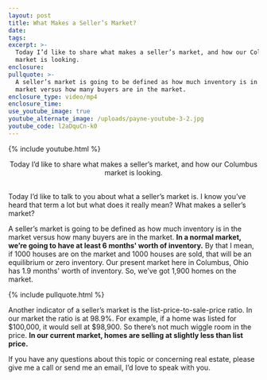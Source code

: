 ```yaml
---
layout: post
title: What Makes a Seller’s Market?
date:
tags:
excerpt: >-
  Today I’d like to share what makes a seller’s market, and how our Columbus
  market is looking.
enclosure:
pullquote: >-
  A seller’s market is going to be defined as how much inventory is in the
  market versus how many buyers are in the market.
enclosure_type: video/mp4
enclosure_time:
use_youtube_image: true
youtube_alternate_image: /uploads/payne-youtube-3-2.jpg
youtube_code: l2aDquCn-k0
---
```


{% include youtube.html %}<center>Today I’d like to share what makes a seller’s market, and how our Columbus market is looking.</center>&nbsp;

Today I’d like to talk to you about what a seller’s market is. I know you’ve heard that term a lot but what does it really mean? What makes a seller’s market?&nbsp;

A seller’s market is going to be defined as how much inventory is in the market versus how many buyers are in the market. **In a normal market, we’re going to have at least 6 months' worth of inventory.** By that I mean, if 1000 houses are on the market and 1000 houses are sold, that will be an equilibrium or zero inventory. Our present market here in Columbus, Ohio has 1.9 months' worth of inventory. So, we’ve got 1,900 homes on the market.

{% include pullquote.html %}

Another indicator of a seller’s market is the list-price-to-sale-price ratio. In our market the ratio is at 98.9%. For example, if a home was listed for $100,000, it would sell at $98,900. So there’s not much wiggle room in the price. **In our current market, homes are selling at slightly less than list price.**

If you have any questions about this topic or concerning real estate, please give me a call or send me an email, I’d love to speak with you.